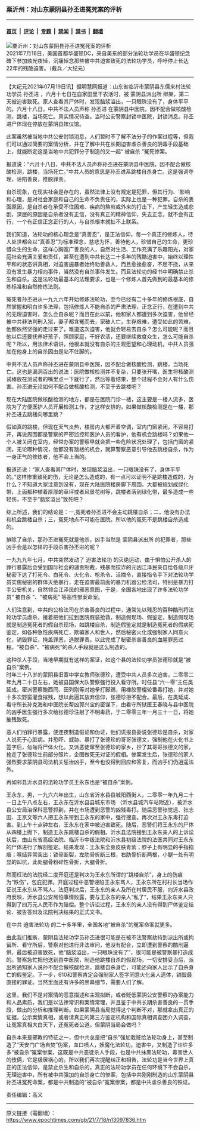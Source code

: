### 粟沂州：对山东蒙阴县孙丕进冤死案的评析

---

#### [首页](../../../..?n13097836) &nbsp;|&nbsp; [评论](../../../../../epoch-comment?n13097836) &nbsp;|&nbsp; [专题](../../../../../epoch-special?n13097836) &nbsp;|&nbsp; [禁闻](../../../../../epoch-news?n13097836) &nbsp;|&nbsp; [禁书](../../../../../books?n13097836) &nbsp;|&nbsp; [翻墙](https://github.com/gfw-breaker/nogfw/blob/master/README.md?n13097836)


<div><img alt="粟沂州：对山东蒙阴县孙丕进冤死案的评析" class="attachment-djy_600_400 size-djy_600_400 wp-post-image" src="https://i.epochtimes.com/assets/uploads/2021/07/id13096260-untitled-2739-600x400.jpg"/>
<div class="caption">
 2021年7月16日，美国首都华盛顿DC，来自美东的部分法轮功学员在华盛顿纪念碑下参加烛光夜悼，沉痛悼念那些被中共迫害致死的法轮功学员，呼吁停止长达22年的残酷迫害。（戴兵／大纪元）
</div></div><hr/><div class="post_content" id="artbody" itemprop="articleBody">
 <!-- article content begin -->
 <p>
  【大纪元2021年07月19日讯】据明慧网报道：山东省临沂市蒙阴县东儒来村法轮功学员
  <ok href="https://www.epochtimes.com/gb/tag/%E5%AD%99%E4%B8%95%E8%BF%9B.html">
   孙丕进
  </ok>
  ，六月十七日在自家田里干农活时，被
  <ok href="https://www.epochtimes.com/gb/tag/%E8%92%99%E9%98%B4%E5%8E%BF%E6%B4%BE%E5%87%BA%E6%89%80.html">
   蒙阴县派出所
  </ok>
  绑架，第二天被迫害致死。家人查看其尸体时，发现脑浆溢出，一只眼珠没有了，身体平平的。六月十八日，中共不法人员声称
  <ok href="https://www.epochtimes.com/gb/tag/%E5%AD%99%E4%B8%95%E8%BF%9B.html">
   孙丕进
  </ok>
  在蒙阴县中医院，因不配合做核酸检测，跳楼，当场死亡。真实情况待查。当时公安警察封锁中医院，封锁消息。孙丕进尸体现在停放在蒙阴县殡仪馆。
 </p>
 <p>
  此案虽然被当地中共公安封锁消息，人们暂时不了解不法分子的作案过程等，但我们可以通过简要的案情分析，并在了解中共在长期迫害虐杀善良的阴毒手段基础上，就能断定这是当地中共犯罪分子制造的又一起“
  <ok href="https://www.epochtimes.com/gb/tag/%E8%A2%AB%E8%87%AA%E6%9D%80.html">
   被自杀
  </ok>
  ”冤死惨案。
 </p>
 <p>
  报道说：“六月十八日，中共不法人员声称孙丕进在蒙阴县中医院，因不配合做核酸检测，跳楼，当场死亡。”中共人员的意思是孙丕进系跳楼自杀身亡。这是强词夺理，诬陷善良，推脱罪责。
 </p>
 <p>
  自杀现象，在现实社会是存在的，虽然法律上没有规定是犯罪，但其行为、‘影响和心理，是对社会家庭和自己的生命不负责任的，实际上也是一种犯罪。自杀的表面原因，是自杀者在承受不住困难、疾病的熬煎或外来的打击下，产生轻生造成悲剧，深层的原因是自杀者没有正信，没有真正的精神信仰，失去正念，就不会有正行，一个有正信正念正行的人，与自杀根本就扯不上联系。
 </p>
 <p>
  我们知道，法轮功的核心理念是“真善忍”，是正法信仰，每一个真正的修炼人，待人处世都会以“真善忍”为标准理念，慈悲为怀，善待他人，珍惜自己的生命，更珍惜众生的生命，这样心胸宽广善良的人，自然对生活、工作充满了乐趣阳光，对家庭社会充满关爱和责任，甚至在遭到中共长达二十多年的残酷迫害中，始终以理性平和的状态讲真相，对迫害施暴者始终劝善救人，而且愈挫愈奋，不屈不挠，从来没有发生暴力相向事件，当然没有自杀事件发生。而且法轮功的经书中明确禁止杀生和自杀。这是法轮功最基本的法理要求，也是一个修炼人首先做到的最基本的修炼标准和自然修炼法则。
 </p>
 <p>
  冤死者孙丕进从一九九六年开始修炼法轮功，至今已经有二十多年的修炼根底，自然掌握和明白许多法理，包括修炼人不能自杀的严肃法理，正念正行，在遭到中共的无理迫害时，怎么会自杀呢？而且在此以前，他和家人都遭到多次迫害，他曾经被中共非法判刑入狱，妻子都含冤而去，家破人亡，生存艰难，遭受如此的苦难，他都依然坚强的走过来了，难道这次迫害，他就会轻易去自杀？怎么可能呢？而且他以后还要抚养好孩子，照顾家庭，干好农活，还要继续救度众生，怎么可能自杀呢？所以，用法律术语讲，他根本就没有自杀的主观愿望和心理动机，中共人员强加在他身上的自杀因由是站不住脚的。
 </p>
 <p>
  中共不法人员声称孙丕进在蒙阴县中医院，因不配合做核酸检测，跳楼，当场死亡。这也是漏洞百出的说法：医院做核检测并不复杂，只要张开嘴，医生将核酸测试棒放在测试者的嘴里点一下就行了，然后等着结果，整个过程不会对人有什么伤害。孙丕进无论如何不配合做核酸检测，不至于去跳楼吧？
 </p>
 <p>
  现在大陆医院做核酸检测的地方，都是在医院门诊一楼，这主要是一楼人流多，医院为了方便医护人员开展检测工作，才这样安排的，如果做核酸检测是在一楼，那孙丕进去跳楼向哪里跳？
 </p>
 <p>
  假如真的跳楼，但现在天气炎热，楼房内大都开着空调，室内门窗紧闭，不容易打开，再说周围都是警察的严密监控和医护人员的看护，他有机会跳楼吗？如果他一个人被关闭在室内，经常办案的警察早就会把一些危险状况处理了，包括门窗的紧闭，无论哪种情况，他都没有跳楼的机会，就算警察恶意引导他去跳楼自杀，作为一身正气的修炼者，他不会上当的。
 </p>
 <p>
  报道还说：“家人查看其尸体时，发现脑浆溢出，一只眼珠没有了，身体平平的。”这样惨重致死的伤，无论是怎么造成的，有一点可以证明不是跳楼造成的，为什么？不知道大家注意到没有，现在大陆医院楼房脚下周围，大都被规划成绿化带，上面都种植着厚厚的草坪或者风景花树等，跳楼者落到绿化带，最多造成一些轻伤，不至于“脑浆溢出”致死吧？
 </p>
 <p>
  综上所述，我们的结论是：一,冤死者孙丕进不会主动跳楼自杀；二，他没有办法和机会跳楼自杀；三，冤死地点不可能在医院。所以他的冤死不是跳楼自杀造成的。
 </p>
 <p>
  排除了自杀，那孙丕进冤死就是他杀，凶手当然是
  <ok href="https://www.epochtimes.com/gb/tag/%E8%92%99%E9%98%B4%E5%8E%BF%E6%B4%BE%E5%87%BA%E6%89%80.html">
   蒙阴县派出所
  </ok>
  的犯罪者，那些凶手会是以怎样的手段杀害孙丕进的呢？
 </p>
 <p>
  一九九九年七月，中共突然发动了
  <ok href="https://www.epochtimes.com/gb/tag/%E8%BF%AB%E5%AE%B3%E6%B3%95%E8%BD%AE%E5%8A%9F.html">
   迫害法轮功
  </ok>
  的灭绝运动，由于惧怕公开杀人的罪行暴露后会受到国际社会的谴责制裁，残暴而狡诈的元凶江泽民亲自给各级爪牙秘密下达了打死令、白死令、火化令、枪杀令、活摘令，直接指令手下对法轮功学员实施秘密的群体灭绝暴行，走在迫害最前面的暴力机器公检法司，特别是暴力打手公安机关，自然领会江泽民的邪恶意图，于是，全国各地出现了许多法轮功学员“
  <ok href="https://www.epochtimes.com/gb/tag/%E8%A2%AB%E8%87%AA%E6%9D%80.html">
   被自杀
  </ok>
  ”、“被病死” 等恶性惨案命案。
 </p>
 <p>
  人们注意到，中共的公检法司在杀害善良的过程中，通常先以残忍的百种酷刑将法轮功学员虐杀，接着把他们拉到医院假装抢救，制造假现场、假鉴定，制造假现场就是制造冤死者的假自杀现场，如跳楼自杀，制造假鉴定就是制造冤死者的假病死鉴定，如各种急性疾病死亡，欺骗家人和世人，然后秘密火化或强制家人同意火化，销毁罪证，掩盖罪恶，逃脱罪责。以此完成了秘密杀害善良的血腥罪恶过程。“被自杀”、“被病死”的杀人手段就是这么制造的。
 </p>
 <p>
  这种杀人手段，当地早期就有这样的案证，如这个县的法轮功学员张德珍就是“被自杀”案例。
  <br/>
  时年三十八岁的蒙阴县旧寨中学女教师张德珍，遭受中共人员多次迫害，二零零二年九月二十日左右，她被县国保大队警察强行投入看守所。时任县“六一零”主任类延成，密派警察鲍西同、田列刚等对她拳打脚踢，用橡胶警棍轮番毒打她，并对她十多次野蛮灌食摧残，想以此逼其放弃信仰，张德珍拒不配合。最后，在类延成、看守所长孙克海和中医院长帮凶郭兴宝的密谋下，由看守所狱医王春晓与县中医院的凶手医生强行多次给张德珍注射了不明毒药，于二零零三年一月三十一日，将她摧残致死。
 </p>
 <p>
  恶人们怕罪行暴露，便连夜制造假证和伪证，他们谎报县委说张德珍是自杀，对家人说死于心脏病。并恐吓、威胁、暴打了张德珍的哥哥张德文，强制他在火化书上签字后，匆匆将尸体火化。又派恶徒窜至张德珍的家乡，抄了其哥哥张德文的家，抢走了张德珍生前部分照片，企图做死无对证的假相。惨案发生后，张德珍的家人强烈要求蒙阴县司法机关惩治凶手，至今也没得到回应和答复，而凶手们仍逍遥法外。
 </p>
 <p>
  再如邻县沂水县的法轮功学员王永东也是“被自杀”案例。
 </p>
 <p>
  王永东，男，一九六六年出生，山东省沂水县县城阳西街人，二零零一年九月二十一日上午八点左右，王永东在沂水县县城东市场 （沂水县城汽车站附近），被沂水县公安局治保科恶警抓到，并在市场遭到恶警的凶残毒打。随后恶警张觉远、张志田、王京文等六人把王永东带到王永东的家中，强行搜查。再次对王永东毒打迫害。到上午十点钟左右，王永东在家中被迫害致死。随后，恶警们将王永东的尸体从四楼上抛下，制造王永东跳楼自杀的假相。沂水县法院接到王永东亲人的上诉讼状后，由山东省高级法院、临沂市中级法院和沂水县初级法院的法医共同对王永东的尸体进行了解剖鉴定。结果发现：王永东全身皮肤青紫；脖子上有明显的手指掐痕；喉结异常突出；锁骨断裂，左肋骨折断三根，右肋骨折断两根，小腿一处有明显的凹坑，此处腿骨粉碎性骨折，大腿骨折。
 </p>
 <p>
  然而枉法的法院经二度开庭还是判决为王永东所谓的“跳楼自杀”，身上的伤痕为“跌伤”，包庇犯罪。开庭过程中恶警诬陷王永东骂人，王永东所在村村长当场作证说王永东从不骂人。法庭判决后，王永东的亲人及所在村居民不服，向沂水县政府反映，沂水县公安局怕事情败露，要与王永东的亲人“私了”，结果王永东亲人只得到了四万元人民币作为赔偿。整个诉讼过程，王永东的亲人没有得到尸体鉴定结论、被告答辩及法院判决结果的正式文书。
 </p>
 <p>
  在中共
  <ok href="https://www.epochtimes.com/gb/tag/%E8%BF%AB%E5%AE%B3%E6%B3%95%E8%BD%AE%E5%8A%9F.html">
   迫害法轮功
  </ok>
  的二十多年里，全国各地“被自杀”的冤案命案就更多。
 </p>
 <p>
  由此我们推断，蒙阴县法轮功学员孙丕进很可能是在被不法警察劫持到派出所或拘留所、看守所后，警察对他进行非法审问，他没有配合，立即遭到警察的酷刑逼供，最后被迫害致死，他“脑浆溢出，一只眼珠没有了”，很可能是被警察暴打造成的。警察急忙把他送到县中医院，制造他跳楼自杀的假现场，一切安排妥当后，派出所通知家人说孙不配合做核酸检测，跳楼自杀身亡，可能还向家人出示了自杀身亡的假鉴定。下一步，610和警察肯定会强制家人签字同意火化亲人遗体，销毁最直接的罪证。当然里面还有许多的黑幕细节，需要人们了解。
 </p>
 <p>
  这里，我们不是对案情的恶意描述和主观拟断，或者贬低蒙阴公安警察的办案能力和人品素质，我们是以法律常识和案情常理，并且鉴于中共长期杀害善良的一贯手段，做出的分析和推理判断。如果蒙阴县当局觉得这个判断不对，那就拿出真正的证据，公示案情真相，或者请真正的第三方鉴定机构和国际真相调查团介入调查，让冤案真相大白天下，还冤死者公道。但蒙阴当局会做吗？
 </p>
 <p>
  自杀本来是邪教的特征之一，但中共总是把“自杀”强加栽赃给法轮功身上，甚至制造了“天安门广场自焚”伪案，血口喷人，妖魔化法轮功，迫害中，又制造了许许多多“被自杀”冤案惨案，这既是中共恶徒杀人手段，也是中共抹黑法轮功，毒害世人的伎俩，它是极居祸心的。所以我们再次提醒纠正和相告，法轮功是当今世界上真正的正法信仰，是禁止杀生和自杀的，真正的法轮功学员在任何环境下不会自杀，无理迫害中，所有被中共强加的自杀身亡的惨案，包括中共刚刚制造的山东蒙阴县孙丕进冤死命案，都是中共制造的“被自杀”冤案惨案，都是中共虐杀善良的铁证。
 </p>
 <p>
  责任编辑：高义
 </p>
 <!-- article content end -->
 <div id="below_article_ad">
 </div>
</div>


---

原文链接（需翻墙）：https://www.epochtimes.com/gb/21/7/18/n13097836.htm